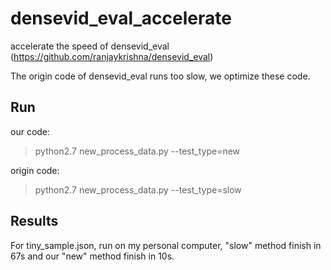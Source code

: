 # densevid_eval_accelerate
accelerate the speed of densevid_eval (https://github.com/ranjaykrishna/densevid_eval)

The origin code of densevid_eval runs too slow, we optimize these code.

## Run
our code:

> python2.7 new_process_data.py --test_type=new
  
origin code:

> python2.7 new_process_data.py --test_type=slow

## Results
For tiny_sample.json, run on my personal computer, "slow" method finish in 67s and our "new" method finish in 10s.

